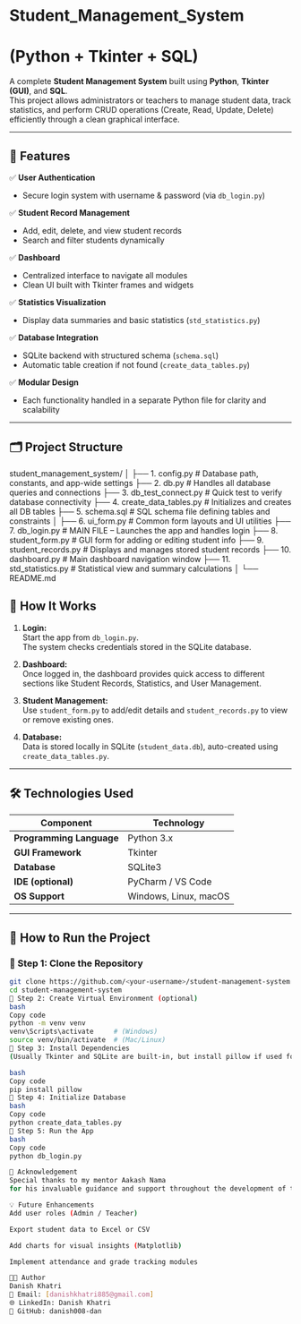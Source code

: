 # Student_Management_System

#  (Python + Tkinter + SQL)

A complete **Student Management System** built using **Python**, **Tkinter (GUI)**, and **SQL**.  
This project allows administrators or teachers to manage student data, track statistics, and perform CRUD operations (Create, Read, Update, Delete) efficiently through a clean graphical interface.

---

## 🧩 Features

✅ **User Authentication**
- Secure login system with username & password (via `db_login.py`)

✅ **Student Record Management**
- Add, edit, delete, and view student records
- Search and filter students dynamically

✅ **Dashboard**
- Centralized interface to navigate all modules
- Clean UI built with Tkinter frames and widgets

✅ **Statistics Visualization**
- Display data summaries and basic statistics (`std_statistics.py`)

✅ **Database Integration**
- SQLite backend with structured schema (`schema.sql`)
- Automatic table creation if not found (`create_data_tables.py`)

✅ **Modular Design**
- Each functionality handled in a separate Python file for clarity and scalability

---

## 🗂️ Project Structure

student_management_system/
│
├── 1. config.py # Database path, constants, and app-wide settings
├── 2. db.py # Handles all database queries and connections
├── 3. db_test_connect.py # Quick test to verify database connectivity
├── 4. create_data_tables.py # Initializes and creates all DB tables
├── 5. schema.sql # SQL schema file defining tables and constraints
│
├── 6. ui_form.py # Common form layouts and UI utilities
├── 7. db_login.py # MAIN FILE – Launches the app and handles login
├── 8. student_form.py # GUI form for adding or editing student info
├── 9. student_records.py # Displays and manages stored student records
├── 10. dashboard.py # Main dashboard navigation window
├── 11. std_statistics.py # Statistical view and summary calculations
│
└── README.md 


## 🧠 How It Works

1. **Login:**  
   Start the app from `db_login.py`.  
   The system checks credentials stored in the SQLite database.

2. **Dashboard:**  
   Once logged in, the dashboard provides quick access to different sections like Student Records, Statistics, and User Management.

3. **Student Management:**  
   Use `student_form.py` to add/edit details and `student_records.py` to view or remove existing ones.

4. **Database:**  
   Data is stored locally in SQLite (`student_data.db`), auto-created using `create_data_tables.py`.

---

## 🛠️ Technologies Used

| Component | Technology |
|------------|-------------|
| **Programming Language** | Python 3.x |
| **GUI Framework** | Tkinter |
| **Database** | SQLite3 |
| **IDE (optional)** | PyCharm / VS Code |
| **OS Support** | Windows, Linux, macOS |

---

## 🚀 How to Run the Project

### 🔹 Step 1: Clone the Repository
```bash
git clone https://github.com/<your-username>/student-management-system.git
cd student-management-system
🔹 Step 2: Create Virtual Environment (optional)
bash
Copy code
python -m venv venv
venv\Scripts\activate     # (Windows)
source venv/bin/activate  # (Mac/Linux)
🔹 Step 3: Install Dependencies
(Usually Tkinter and SQLite are built-in, but install pillow if used for images)

bash
Copy code
pip install pillow
🔹 Step 4: Initialize Database
bash
Copy code
python create_data_tables.py
🔹 Step 5: Run the App
bash
Copy code
python db_login.py

🙏 Acknowledgement
Special thanks to my mentor Aakash Nama
for his invaluable guidance and support throughout the development of this project. 💫

💡 Future Enhancements
Add user roles (Admin / Teacher)

Export student data to Excel or CSV

Add charts for visual insights (Matplotlib)

Implement attendance and grade tracking modules

👨‍💻 Author
Danish Khatri
📧 Email: [danishkhatri885@gmail.com]
🌐 LinkedIn: Danish Khatri
🔗 GitHub: danish008-dan

